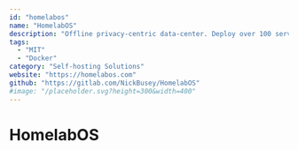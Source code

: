 ```yaml
---
id: "homelabos"
name: "HomelabOS"
description: "Offline privacy-centric data-center. Deploy over 100 services with a few commands."
tags:
  - "MIT"
  - "Docker"
category: "Self-hosting Solutions"
website: "https://homelabos.com"
github: "https://gitlab.com/NickBusey/HomelabOS"
#image: "/placeholder.svg?height=300&width=400"
---
```


# HomelabOS
